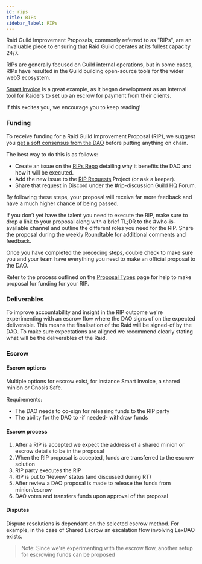 ```yaml
---
id: rips
title: RIPs
sidebar_label: RIPs
---
```


Raid Guild Improvement Proposals, commonly referred to as "RIPs", are an invaluable piece to ensuring that Raid Guild operates at its fullest capacity 24/7.

RIPs are generally focused on Guild internal operations, but in some cases, RIPs have resulted in the Guild building open-source tools for the wider web3 ecosystem.

[Smart Invoice](https://smartinvoice.xyz/) is a great example, as it began development as an internal tool for Raiders to set up an escrow for payment from their clients.

If this excites you, we encourage you to keep reading!

### Funding

To receive funding for a Raid Guild Improvement Proposal (RIP), we suggest you [get a soft consensus from the DAO](../how-to/gain-consensus) before putting anything on chain.

The best way to do this is as follows:

- Create an issue on the [RIPs Repo](https://github.com/raid-guild/RIPs/issues/new?assignees=&labels=RIP&template=rip-request.md&title=) detailing why it benefits the DAO and how it will be executed.
- Add the new issue to the [RIP Requests](https://github.com/raid-guild/RIPs/projects/1) Project (or ask a keeper).
- Share that request in Discord under the <span class='channels'>#rip-discussion</span> Guild HQ Forum.

By following these steps, your proposal will receive far more feedback and have a much higher chance of being passed.

If you don’t yet have the talent you need to execute the RIP, make sure to drop a link to your proposal along with a brief TL;DR to the <span class='channels'>#who-is-available</span> channel and outline the different roles you need for the RIP. Share the proposal during the weekly Roundtable for additional comments and feedback.

Once you have completed the preceding steps, double check to make sure you and your team have everything you need to make an official proposal to the DAO.

Refer to the process outlined on the [Proposal Types](./proposal-types) page for help to make proposal for funding for your RIP.

### Deliverables

To improve accountability and insight in the RIP outcome we're experimenting with an escrow flow where the DAO signs of on the expected deliverable. This means the finalisation of the Raid will be signed-of by the DAO. To make sure expectations are aligned we recommend clearly stating what will be the deliverables of the Raid.

### Escrow

#### Escrow options

Multiple options for escrow exist, for instance Smart Invoice, a shared minion or Gnosis Safe.

Requirements:

- The DAO needs to co-sign for releasing funds to the RIP party
- The ability for the DAO to -if needed- withdraw funds

#### Escrow process

1. After a RIP is accepted we expect the address of a shared minion or escrow details to be in the proposal
2. When the RIP proposal is accepted, funds are transferred to the escrow solution
3. RIP party executes the RIP
4. RIP is put to 'Review' status (and discussed during RT)
5. After review a DAO proposal is made to release the funds from minion/escrow
6. DAO votes and transfers funds upon approval of the proposal

#### Disputes

Dispute resolutions is dependant on the selected escrow method. For example, in the case of Shared Escrow an escalation flow involving LexDAO exists.

> Note: Since we're experimenting with the escrow flow, another setup for escrowing funds can be proposed
